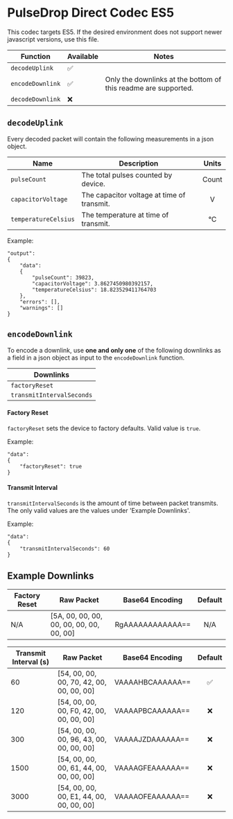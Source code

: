 # PulseDrop Direct Codec ES5

This codec targets ES5. If the desired environment does not support newer javascript versions, use this file.

| Function | Available | Notes |
| --- | --- | --- |
| `decodeUplink`| ✅ | |
| `encodeDownlink`| ✅ | Only the downlinks at the bottom of this readme are supported. |
| `decodeDownlink`| ❌ | |


## `decodeUplink`

Every decoded packet will contain the following measurements in a json object.

| Name | Description | Units |
| --- | --- | :---: |
| `pulseCount` | The total pulses counted by device. | Count |
| `capacitorVoltage` | The capacitor voltage at time of transmit. | V |
| `temperatureCelsius` | The temperature at time of transmit. | °C |

Example:
```
"output":
{
    "data":
    {
        "pulseCount": 39823,
        "capacitorVoltage": 3.8627450980392157,
        "temperatureCelsius": 18.823529411764703
    },
    "errors": [],
    "warnings": []
}
```

## `encodeDownlink`

To encode a downlink, use **one and only one** of the following downlinks as a field in a json object as input to the `encodeDownlink` function.

| Downlinks |
| --- |
| `factoryReset` |
| `transmitIntervalSeconds` |

#### Factory Reset

`factoryReset` sets the device to factory defaults. Valid value is `true`.

Example:
```
"data":
{
    "factoryReset": true
}
```

#### Transmit Interval

`transmitIntervalSeconds` is the amount of time between packet transmits. The only valid values are the values under 'Example Downlinks'.

Example:
```
"data":
{
    "transmitIntervalSeconds": 60
}
```

## Example Downlinks

| Factory Reset | Raw Packet | Base64 Encoding | Default |
| --- | --- | --- | :---: |
| N/A | [5A, 00, 00, 00, 00, 00, 00, 00, 00, 00] | RgAAAAAAAAAAAA== | N/A |


| Transmit Interval (s) | Raw Packet | Base64 Encoding | Default |
| --- | --- | --- | :---: |
| 60 | [54, 00, 00, 00, 70, 42, 00, 00, 00, 00] | VAAAAHBCAAAAAA== | ✅ |
| 120 | [54, 00, 00, 00, F0, 42, 00, 00, 00, 00] | VAAAAPBCAAAAAA== | ❌ |
| 300 | [54, 00, 00, 00, 96, 43, 00, 00, 00, 00] | VAAAAJZDAAAAAA== | ❌ |
| 1500 | [54, 00, 00, 00, 61, 44, 00, 00, 00, 00] | VAAAAGFEAAAAAA== | ❌ |
| 3000 | [54, 00, 00, 00, E1, 44, 00, 00, 00, 00] | VAAAAOFEAAAAAA== | ❌ |
